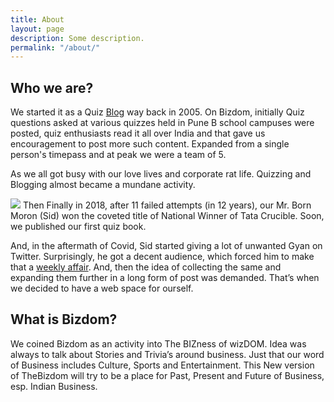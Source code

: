 ```yaml
---
title: About
layout: page
description: Some description.
permalink: "/about/"
---
```


## Who we are?
We started it as a Quiz [Blog](http://bizdom.blogspot.com/) way back in 2005. On Bizdom, initially Quiz questions asked at various quizzes held in Pune B school campuses were posted, quiz enthusiasts read it all over India and that gave us encouragement to post more such content. Expanded from a single person's timepass and at peak we were a team of 5.

As we all got busy with our love lives and corporate rat life. Quizzing and Blogging almost became a mundane activity. 

![](https://res.cloudinary.com/thebizdom-in/image/upload/v1593881648/Final-Winners_wlq8ay.jpg)
Then Finally in 2018, after 11 failed attempts (in 12 years), our Mr. Born Moron (Sid) won the coveted title of National Winner of Tata Crucible. Soon, we published our first quiz book.

And, in the aftermath of Covid, Sid started giving a lot of unwanted Gyan on Twitter. Surprisingly, he got a decent audience, which forced him to make that a [weekly affair](https://www.notion.so/Published-Twitter-Threads-c9384bf53c8447f7b6834a5e6b643209). And, then the idea of collecting the same and expanding them further in a long form of post was demanded. That’s when we decided to have a web space for ourself. 

## What is Bizdom?
We coined Bizdom as an activity into The BIZness of wizDOM. Idea was always to talk about Stories and Trivia’s around business. Just that our word of Business includes Culture, Sports and Entertainment. 
This New version of TheBizdom will try to be a place for Past, Present and Future of Business, esp. Indian Business.
